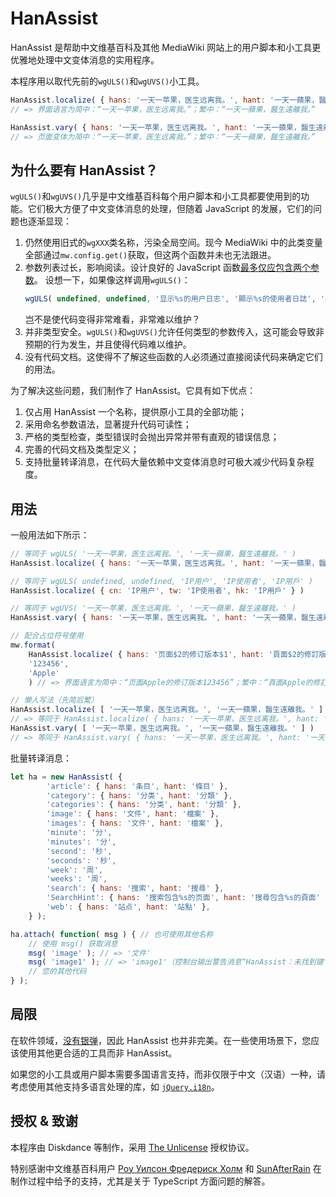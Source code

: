 # HanAssist
HanAssist 是帮助中文维基百科及其他 MediaWiki 网站上的用户脚本和小工具更优雅地处理中文变体消息的实用程序。

本程序用以取代先前的``wgULS()``和``wgUVS()``小工具。

```javascript
HanAssist.localize( { hans: '一天一苹果，医生远离我。', hant: '一天一蘋果，醫生遠離我。' } )
// => 界面语言为简中：“一天一苹果，医生远离我。”；繁中：“一天一蘋果，醫生遠離我。”

HanAssist.vary( { hans: '一天一苹果，医生远离我。', hant: '一天一蘋果，醫生遠離我。' } )
// => 页面变体为简中：“一天一苹果，医生远离我。”；繁中：“一天一蘋果，醫生遠離我。”
```

## 为什么要有 HanAssist？
``wgULS()``和``wgUVS()``几乎是中文维基百科每个用户脚本和小工具都要使用到的功能。它们极大方便了中文变体消息的处理，但随着 JavaScript 的发展，它们的问题也逐渐显现：

1. 仍然使用旧式的``wgXXX``类名称，污染全局空间。现今 MediaWiki 中的此类变量全部通过``mw.config.get()``获取，但这两个函数并未也无法跟进。
2. 参数列表过长，影响阅读。设计良好的 JavaScript 函数[最多仅应包含两个参数](https://github.com/ryanmcdermott/clean-code-javascript#function-arguments-2-or-fewer-ideally)。
   设想一下，如果像这样调用``wgULS()``：
   ```javascript
   wgULS( undefined, undefined, '显示%s的用户日志', '顯示%s的使用者日誌', '顯示%s的用戶日誌' )
   ```
   岂不是使代码变得非常难看，非常难以维护？
3. 并非类型安全。``wgULS()``和``wgUVS()``允许任何类型的参数传入，这可能会导致非预期的行为发生，并且使得代码难以维护。
4. 没有代码文档。这使得不了解这些函数的人必须通过直接阅读代码来确定它们的用法。

为了解决这些问题，我们制作了 HanAssist。它具有如下优点：

1. 仅占用 HanAssist 一个名称，提供原小工具的全部功能；
2. 采用命名参数语法，显著提升代码可读性；
3. 严格的类型检查，类型错误时会抛出异常并带有直观的错误信息；
4. 完善的代码文档及类型定义；
5. 支持批量转译消息，在代码大量依赖中文变体消息时可极大减少代码复杂程度。

## 用法
一般用法如下所示：

```javascript
// 等同于 wgULS( '一天一苹果，医生远离我。', '一天一蘋果，醫生遠離我。' )
HanAssist.localize( { hans: '一天一苹果，医生远离我。', hant: '一天一蘋果，醫生遠離我。' } )

// 等同于 wgULS( undefined, undefined, 'IP用户', 'IP使用者', 'IP用戶' )
HanAssist.localize( { cn: 'IP用户', tw: 'IP使用者', hk: 'IP用戶' } )

// 等同于 wgUVS( '一天一苹果，医生远离我。', '一天一蘋果，醫生遠離我。' )
HanAssist.vary( { hans: '一天一苹果，医生远离我。', hant: '一天一蘋果，醫生遠離我。' } )

// 配合占位符号使用
mw.format(
    HanAssist.localize( { hans: '页面$2的修订版本$1', hant: '頁面$2的修訂版本$1' } ),
    '123456',
    'Apple'
    ) // => 界面语言为简中：“页面Apple的修订版本123456”；繁中：“頁面Apple的修訂版本123456”

// 懒人写法（先简后繁）
HanAssist.localize( [ '一天一苹果，医生远离我。', '一天一蘋果，醫生遠離我。' ] )
// => 等同于 HanAssist.localize( { hans: '一天一苹果，医生远离我。', hant: '一天一蘋果，醫生遠離我。' } )
HanAssist.vary( [ '一天一苹果，医生远离我。', '一天一蘋果，醫生遠離我。' ] )
// => 等同于 HanAssist.vary( { hans: '一天一苹果，医生远离我。', hant: '一天一蘋果，醫生遠離我。' } )
```

批量转译消息：
```javascript
let ha = new HanAssist( {
		'article': { hans: '条目', hant: '條目' },
		'category': { hans: '分类', hant: '分類' },
		'categories': { hans: '分类', hant: '分類' },
		'image': { hans: '文件', hant: '檔案' },
		'images': { hans: '文件', hant: '檔案' },
		'minute': '分',
		'minutes': '分',
		'second': '秒',
		'seconds': '秒',
		'week': '周',
		'weeks': '周',
		'search': { hans: '搜索', hant: '搜尋' },
		'SearchHint': { hans: '搜索包含%s的页面', hant: '搜尋包含%s的頁面' },
		'web': { hans: '站点', hant: '站點' },
	} );

ha.attach( function( msg ) { // 也可使用其他名称
	// 使用 msg() 获取消息
	msg( 'image' ); // => '文件'
	msg( 'image1' ); // => 'image1'（控制台输出警告消息“HanAssist：未找到键‘image1’。您是指‘image’吗？”）
	// 您的其他代码
} );
```

## 局限
在软件领域，[没有银弹](https://zh.wikipedia.org/wiki/%E6%B2%A1%E6%9C%89%E9%93%B6%E5%BC%B9)，因此 HanAssist 也并非完美。在一些使用场景下，您应该使用其他更合适的工具而非 HanAssist。

如果您的小工具或用户脚本需要多国语言支持，而非仅限于中文（汉语）一种，请考虑使用其他支持多语言处理的库，如 [``jQuery.i18n``](https://github.com/wikimedia/jquery.i18n)。

## 授权 & 致谢
本程序由 Diskdance 等制作，采用 [The Unlicense](./LICENSE) 授权协议。

特别感谢中文维基百科用户 [Роу Уилсон Фредериск Холм](https://zh.wikipedia.org/wiki/User:Роу_Уилсон_Фредериск_Холм) 和 [SunAfterRain](https://zh.wikipedia.org/wiki/User:SunAfterRain) 在制作过程中给予的支持，尤其是关于 TypeScript 方面问题的解答。